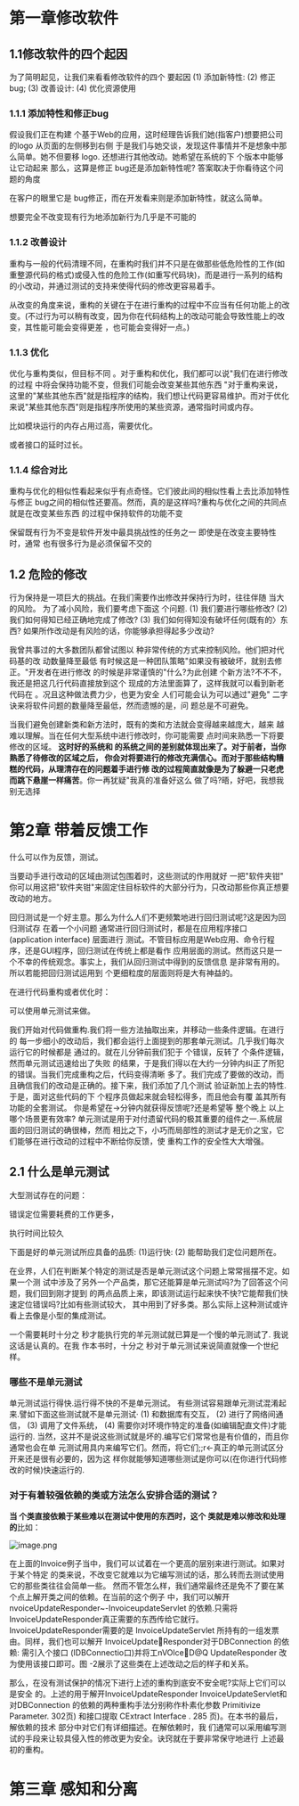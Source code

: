 # 第一章修改软件

## 1.1修改软件的四个起因

为了简明起见，让我们来看看修改软件的四个 要起因
(1) 添加新特性:
(2) 修正bug;
(3) 改善设计:
(4) 优化资源使用

### 1.1.1 添加特性和修正bug

假设我们正在构建 个基于Web的应用，这时经理告诉我们她(指客户)想要把公司的logo
从页面的左侧移到右侧 于是我们与她交谈，发现这件事情并不是想象中那么简单。她不但要移
logo. 还想进行其他改动。她希望在系统的下 个版本中能够让它动起来 那么，这算是修正
bug还是添加新特性呢? 答案取决于你看待这个问题的角度

在客户的眼里它是 bug修正，而在开发看来则是添加新特性，就这么简单。

想要完全不改变现有行为地添加新行为几乎是不可能的

### 1.1.2 改善设计

重构与一般的代码清理不同，在重构时我们并不只是在做那些低危险性的工作(如重整源代码的格式)或侵入性的危险工作(如重写代码块)，而是进行一系列的结构 的小改动，并通过测试的支持来使得代码的修改更容易着手。

从改变的角度来说，重构的关键在于在进行重构的过程中不应当有任何功能上的改变。(不过行为可以稍有改变，因为你在代码结构上的改动可能会导致性能上的改变，其性能可能会变得更差 ，也可能会变得好一点。)

### 1.1.3 优化

优化与重构类似，但目标不同 。对于重构和优化，我们都可以说"我们在进行修改的过程
中将会保持功能不变，但我们可能会改变某些其他东西 "对于重构来说，这里的"某些其他东西"就是指程序的结构，我们想让代码更容易维护。而对于优化来说"某些其他东西"则是指程序所使用的某些资源，通常指时间或内存。

比如模块运行的内存占用过高，需要优化。

或者接口的延时过长。

### 1.1.4 综合对比

重构与优化的相似性看起来似乎有点奇怪。它们彼此间的相似性看上去比添加特性与修正
bug之间的相似性还要高。然而，真的是这样吗?重构与优化之间的共同点就是在改变某些东西
的过程中保持软件的功能不变

保留既有行为不变是软件开发中最具挑战性的任务之一 即使是在改变主要特性时，通常
也有很多行为是必须保留不交的

## 1.2 危险的修改

行为保持是一项巨大的挑战。在我们需要作出修改并保持行为时，往往伴随 当大的风险。
为了减小风险，我们要考虑下面这 个问题.
(1) 我们要进行哪些修改?
(2) 我们如何得知已经正确地完成了修改?
(3) 我们如何得知没有破坏任何(既有的〉东西?
如果所作改动是有风险的话，你能够承担得起多少改动?

我曾共事过的大多数团队都曾试图以 种非常传统的方式来控制风险。他们把对代码基的改
动数量降至最低 有时候这是一种团队策略"如果没有被破坏，就别去修正。"开发者在进行修改
的时候是非常谨慎的"什么?为此创建 个新方法?不不不，我还是把这几行代码直接放到这个
现成的方法里面算了，这样我就可以看到新老代码在 。况且这种做法费力少，也更为安全
人们可能会认为可以通过"避免" 二字诀来将软件问题的数量降至最低，然而遗憾的是，问
题总是不可避免。

当我们避免创建新类和新方法时，既有的类和方法就会变得越来越庞大，越来
越难以理解。当在任何大型系统中进行修改时，你可能需要 点时间来熟悉一下将要修改的区域。
**这时好的系统和 的系统之间的差别就体现出来了。对于前者，当你熟悉了待修改的区域之后，
你会对将要进行的修改充满信心。**而对于那些结构糟糕的代码，从理清存在的问题着手进行修
改的过程简直就像是为了**躲避一只老虎而跳下悬崖一样痛苦**。你一再犹疑"我真的准备好这么
做了吗?晤，好吧，我想我别无选择

# 第2章 带着反馈工作

什么可以作为反馈，测试。

当要动手进行改动的区域由测试包围着时，这些测试的作用就好 一把"软件夹钳"
你可以用这把"软件夹钳"来固定住目标软件的大部分行为，只改动那些你真正想要改动的地方。

回归测试是一个好主意。那么为什么人们不更频繁地进行回归测试呢?这是因为回归测试存
在着一个小问题 通常进行回归测试时，都是在应用程序接口 (application interface) 层面进行
测试。不管目标应用是Web应用、命令行程序，还是GUI程序，回归测试在传统上都是看作
应用层面的测试。然而这只是一个不幸的传统观念。事实上，我们从回归测试中得到的反馈信息
是非常有用的。所以若能把回归测试运用到 个更细粒度的层面则将是大有神益的。

在进行代码重构或者优化时：

可以使用单元测试来做。

我们开始对代码做重构.我们将一些方法抽取出来，并移动一些条件逻辑。在进行的
每一步细小的改动后，我们都会运行上面提到的那套单元测试。几乎我们每次运行它的时候都是
通过的。就在儿分钟前我们犯于 个错误，反转了 个条件逻辑，然而单元测试迅速给出了失败
的结果，于是我们得以在大约一分钟内纠正了所犯的错误。当我们完成重构之后，代码变得清晰
多了。我们完成了要做的改动，而且确信我们的改动是正确的。接下来，我们添加了几个测试
验证新加上去的特性.于是，面对这些代码的下 个程序员做起来就会轻松得多，而且他会有覆
盖其所有功能的全套测试。
你是希望在→分钟内就获得反馈呢?还是希望等 整个晚上 以上哪个场景更有效率?
单元测试是用于对付遗留代码的极其重要的组件之一.系统层面的回归测试的确很棒，然而
相比之下，小巧而局部性的测试才是无价之宝，它们能够在进行改动的过程中不断给你反馈，使
重构工作的安全性大大增强。

## 2.1 什么是单元测试

大型测试存在的问题：

错误定位需要耗费的工作更多，

执行时间比较久


下面是好的单元测试所应具备的品质:
(1)运行快:
(2) 能帮助我们定位问题所在。

在业界，人们在判断某个特定的测试是否是单元测试这个问题上常常摇摆不定。如果一个测
试中涉及了另外一个产品类，那它还能算是单元测试吗?为了回答这个问题，我们回到刚才提到
的两点品质上来，即该测试运行起来快不快?它能帮我们快速定位错误吗?比如有些测试较大，
其中用到了好多类。那么实际上这种测试或许看上去像是小型的集成测试。


一个需要耗时十分之 秒才能执行完的羊元测试就已算是一个慢的单元测试了.
我说这话是认真的。在我 作本书时，十分之 秒对于单元测试来说简直就像一个世纪 样。


### 哪些不是单元测试

单元测试运行得快.运行得不快的不是单元测试。
有些测试容易跟单元测试混淆起来.譬如下面这些测试就不是单元测试·
(1) 和数据库有交互，
(2) 进行了网络间通信，
(3) 调用了文件系统，
(4) 需要你对环境作特定的准备(如编辑配直文件)才能运行的.
当然，这并不是说这些测试就是坏的.编写它们常常也是有价值的，而且你通常也会在单
元测试用具内来编写它们。然而，将它们;;r<-真正的单元测试区分开来还是很有必要的，因为这
样你就能够知道哪些测试是你可以(在你进行代码修改的时候)快速运行的.


### 对于有着较强依赖的类或方法怎么安排合适的测试？

**当 个类直接依赖于某些难以在测试中使用的东西时，这个
类就是难以修改和处理的**比如：

![image.png](./assets/1699166837723-image.png)


在上面的lnvoice例子当中，我们可以试着在一个更高的层别来进行测试。如果对于某个特定
的类来说，不改变它就难以为它编写测试的话，那么转而去测试使用它的那些类往往会简单一些。
然而不管怎么样，我们通常最终还是免不了要在某个点上解开类之间的依赖。在当前的这个例子
中，我们可以解开 nvoiceUpdateResponder~-InvoiceupdateServlet 的依赖.只需将
InvoiceUpdateResponder真正需要的东西传给它就行。 InvoiceUpdateResponder需要的是
InvoiceUpdateServlet 所持有的一组发票由。同样，我们也可以解开 InvoiceUpdateResponder对于DBConnection 的依赖: 需引入个接口 (IDBConnectio口)并将工nVOlceD@Q UpdateResponder 改为使用该接口即可。图 -2展示了这些类在上述改动之后的样子和关系。


那么，在没有测试保护的情况下进行上述的重构到底安不安全呢?实际上它们可以是安全
的。上述的用于解开InvoiceUpdateResponder InvoiceUpdateServlet和对DBConnection
的依赖的两种重构手法分别称作朴素化参数 Primitivize Parameter. 302页) 和接口提取 CExtract
Interface . 285 页)。在本书的最后，解依赖的技术 部分中对它们有详细描述。在解依赖时，我
们通常可以采用编写测试的手段来让较具侵入性的修改更为安全。诀窍就在于要非常保守地进行
上述最初的重构。



# 第三章 感知和分离
